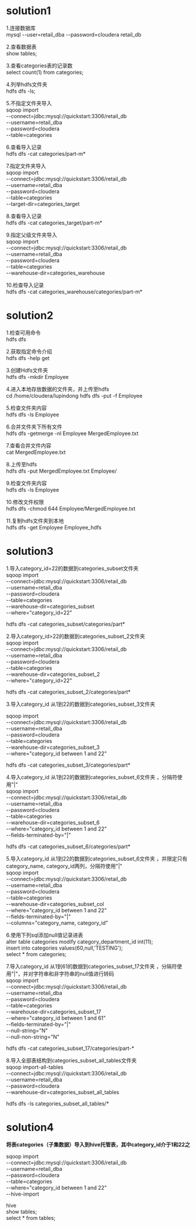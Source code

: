 # solution1 

1.连接数据库  
mysql --user=retail_dba --password=cloudera retail_db

2.查看数据表  
show tables;

3.查看categories表的记录数  
select count(1) from categories;

4.列举hdfs文件夹  
hdfs dfs -ls;

5.不指定文件夹导入  
sqoop import \
--connect=jdbc:mysql://quickstart:3306/retail_db \
--username=retail_dba \
--password=cloudera \
--table=categories

6.查看导入记录  
hdfs dfs -cat categories/part-m*

7.指定文件夹导入  
sqoop import \
--connect=jdbc:mysql://quickstart:3306/retail_db \
--username=retail_dba \
--password=cloudera \
--table=categories \
--target-dir=categories_target

8.查看导入记录  
hdfs dfs -cat categories_target/part-m*

9.指定父级文件夹导入  
sqoop import \
--connect=jdbc:mysql://quickstart:3306/retail_db \
--username=retail_dba \
--password=cloudera \
--table=categories \
--warehouse-dir=categories_warehouse

10.检查导入记录  
hdfs dfs -cat categories_warehouse/categories/part-m*

# solution2 

1.检查可用命令  
hdfs dfs

2.获取指定命令介绍  
hdfs dfs -help get

3.创建Hdfs文件夹  
hdfs dfs -mkdir Employee

4.进入本地存放数据的文件夹，并上传至hdfs  
cd /home/cloudera/lupindong
hdfs dfs -put -f Employee

5.检查文件夹内容  
hdfs dfs -ls Employee

6.合并文件夹下所有文件  
hdfs dfs -getmerge -nl Employee MergedEmployee.txt

7.查看合并文件内容  
cat MergedEmployee.txt

8.上传至hdfs  
hdfs dfs -put MergedEmployee.txt Employee/

9.检查文件夹内容  
hdfs dfs -ls Employee

10.修改文件权限  
hdfs dfs -chmod 644 Employee/MergedEmployee.txt

11.复制hdfs文件夹到本地  
hdfs dfs -get Employee Employee_hdfs



# solution3

1.导入category_id=22的数据到categories_subset文件夹  
sqoop import \
--connect=jdbc:mysql://quickstart:3306/retail_db \
--username=retail_dba \
--password=cloudera \
--table=categories \
--warehouse-dir=categories_subset \
--where="category_id=22"  

hdfs dfs -cat categories_subset/categories/part*  

2.导入category_id>22的数据到categories_subset_2文件夹  
sqoop import \
--connect=jdbc:mysql://quickstart:3306/retail_db \
--username=retail_dba \
--password=cloudera \
--table=categories \
--warehouse-dir=categories_subset_2 \
--where="category_id>22"  

hdfs dfs -cat categories_subset_2/categories/part*  

3.导入category_id 从1到22的数据到categories_subset_3文件夹  

sqoop import \
--connect=jdbc:mysql://quickstart:3306/retail_db \
--username=retail_dba \
--password=cloudera \
--table=categories \
--warehouse-dir=categories_subset_3 \
--where="category_id between 1 and 22"  

hdfs dfs -cat categories_subset_3/categories/part*  

4.导入category_id 从1到22的数据到categories_subset_6文件夹 ，分隔符使用"|"  
sqoop import \
--connect=jdbc:mysql://quickstart:3306/retail_db \
--username=retail_dba \
--password=cloudera \
--table=categories \
--warehouse-dir=categories_subset_6 \
--where="category_id between 1 and 22" \
--fields-terminated-by="|"  

hdfs dfs -cat categories_subset_6/categories/part*  

5.导入category_id 从1到22的数据到categories_subset_6文件夹 ，并限定只有category_name, category_id两列，分隔符使用"|"  
sqoop import \
--connect=jdbc:mysql://quickstart:3306/retail_db \
--username=retail_dba \
--password=cloudera \
--table=categories \
--warehouse-dir=categories_subset_col \
--where="category_id between 1 and 22" \
--fields-terminated-by="|" \
--columns="category_name, category_id"  

6.使用下列sql添加null值记录进表  
alter table categories modify category_department_id int(11);  
insert into categories values(60,null,'TESTING');  
select * from categories;   


7.导入category_id 从1到61的数据到categories_subset_17文件夹 ，分隔符使用"|"，并对字符串和非字符串的null值进行转码  
sqoop import \
--connect=jdbc:mysql://quickstart:3306/retail_db \
--username=retail_dba \
--password=cloudera \
--table=categories \
--warehouse-dir=categories_subset_17 \
--where="category_id between 1 and 61" \
--fields-terminated-by="|" \
--null-string="N" \
--null-non-string="N"  

hdfs dfs -cat categories_subset_17/categories/part-*  

8.导入全部表结构到categories_subset_all_tables文件夹  
sqoop import-all-tables \
--connect=jdbc:mysql://quickstart:3306/retail_db \
--username=retail_dba \
--password=cloudera \
--warehouse-dir=categories_subset_all_tables   

hdfs dfs -ls categories_subset_all_tables/*  


# solution4

**将表categories（子集数据）导入到hive托管表，其中category_id介于1和22之**

sqoop import \
--connect=jdbc:mysql://quickstart:3306/retail_db \
--username=retail_dba \
--password=cloudera \
--table=categories \
--where="category_id between 1 and 22" \
--hive-import  

hive   
show tables;  
select * from tables;  

